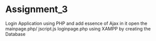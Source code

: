 # Assignment_3
Login Application using PHP and add essence of Ajax in it
open the mainpage.php/
jscript.js
loginpage.php
using XAMPP
by creating the Database
